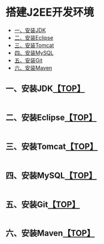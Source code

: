 # <a name="top">搭建J2EE开发环境</a>
* [一、安装JDK](#jdk)
* [二、安装Eclipse](#eclipse)
* [三、安装Tomcat](#tomcat)
* [四、安装MySQL](#mysql)
* [五、安装Git](#git)
* [六、安装Maven](#maven)

## <a name="jdk">一、安装JDK</a>[【TOP】](#top)
```

```

## <a name="eclipse">二、安装Eclipse</a>[【TOP】](#top)
```

```

## <a name="tomcat">三、安装Tomcat</a>[【TOP】](#top)
```

```

## <a name="mysql">四、安装MySQL</a>[【TOP】](#top)
```

```

## <a name="git">五、安装Git</a>[【TOP】](#top)
```

```

## <a name="maven">六、安装Maven</a>[【TOP】](#top)
```

```
